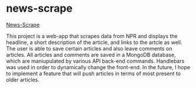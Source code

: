 # news-scrape

[News-Scrape](https://pure-sierra-45774.herokuapp.com/)

This project is a web-app that scrapes data from NPR and displays the headline, a short description of the article, and
links to the artcle as well. The user is able to save certain articles and also leave comments on articles. All articles and
comments are saved in a MongoDB database, which are maniupulated by various API back-end commands. Handlebars was used in 
order to dynamically change the front-end. In the future, I hope to implement a feature that will push articles in terms of
most present to older articles.
